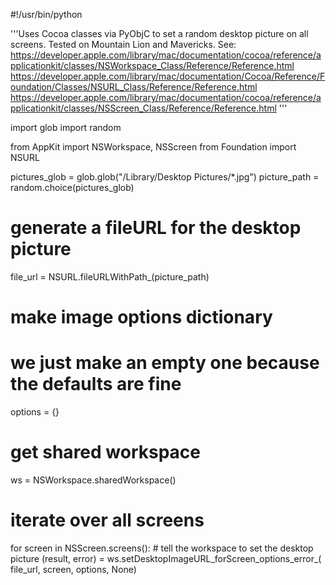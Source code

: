 #!/usr/bin/python

'''Uses Cocoa classes via PyObjC to set a random desktop picture on all screens.
Tested on Mountain Lion and Mavericks.
See:
https://developer.apple.com/library/mac/documentation/cocoa/reference/applicationkit/classes/NSWorkspace_Class/Reference/Reference.html
https://developer.apple.com/library/mac/documentation/Cocoa/Reference/Foundation/Classes/NSURL_Class/Reference/Reference.html
https://developer.apple.com/library/mac/documentation/cocoa/reference/applicationkit/classes/NSScreen_Class/Reference/Reference.html
'''

import glob
import random

from AppKit import NSWorkspace, NSScreen
from Foundation import NSURL

pictures_glob = glob.glob("/Library/Desktop Pictures/*.jpg")
picture_path = random.choice(pictures_glob)

# generate a fileURL for the desktop picture
file_url = NSURL.fileURLWithPath_(picture_path)

# make image options dictionary
# we just make an empty one because the defaults are fine
options = {}

# get shared workspace
ws = NSWorkspace.sharedWorkspace()

# iterate over all screens
for screen in NSScreen.screens():
    # tell the workspace to set the desktop picture
    (result, error) = ws.setDesktopImageURL_forScreen_options_error_(
                file_url, screen, options, None)